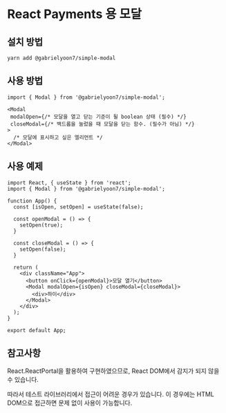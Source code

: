 # React Payments 용 모달

## 설치 방법

```
yarn add @gabrielyoon7/simple-modal
```

## 사용 방법

```
import { Modal } from '@gabrielyoon7/simple-modal';
```

```
<Modal
 modalOpen={/* 모달을 열고 닫는 기준이 될 boolean 상태 (필수) */}
 closeModal={/* 백드롭을 눌렀을 때 모달을 닫는 함수. (필수가 아님) */}
>
  /* 모달에 표시하고 싶은 엘리먼트 */
</Modal>
```

## 사용 예제

```
import React, { useState } from 'react';
import { Modal } from '@gabrielyoon7/simple-modal';

function App() {
  const [isOpen, setOpen] = useState(false);

  const openModal = () => {
    setOpen(true);
  }

  const closeModal = () => {
    setOpen(false);
  }

  return (
    <div className="App">
      <button onClick={openModal}>모달 열기</button>
      <Modal modalOpen={isOpen} closeModal={closeModal}>
        <div>하이</div>
      </Modal>
    </div>
  );
}

export default App;

```

## 참고사항

React.ReactPortal을 활용하여 구현하였으므로, React DOM에서 감지가 되지 않을 수 있습니다.

따라서 테스트 라이브러리에서 접근이 어려운 경우가 있습니다. 이 경우에는 HTML DOM으로 접근하면 문제 없이 사용이 가능합니다.
